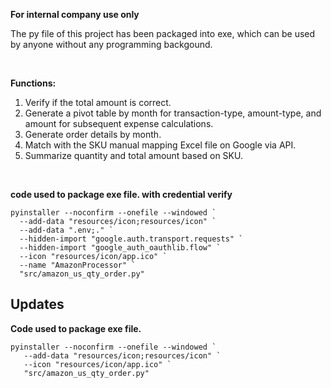 
**For internal company use only**

The py file of this project has been packaged into exe, which can be used by anyone without any programming backgound.

</br>

**Functions:**
1. Verify if the total amount is correct.
2. Generate a pivot table by month for transaction-type, amount-type, and amount for subsequent expense calculations.
3. Generate order details by month.
4. Match with the SKU manual mapping Excel file on Google via API.
5. Summarize quantity and total amount based on SKU.

</br>


**code used to package exe file. with credential verify**

```
pyinstaller --noconfirm --onefile --windowed `
  --add-data "resources/icon;resources/icon" `
  --add-data ".env;." `
  --hidden-import "google.auth.transport.requests" `
  --hidden-import "google_auth_oauthlib.flow" `
  --icon "resources/icon/app.ico" `
  --name "AmazonProcessor" `
  "src/amazon_us_qty_order.py"
```




## Updates
**Code used to package exe file.**

```
pyinstaller --noconfirm --onefile --windowed `
   --add-data "resources/icon;resources/icon" `
   --icon "resources/icon/app.ico" `
   "src/amazon_us_qty_order.py"
```
